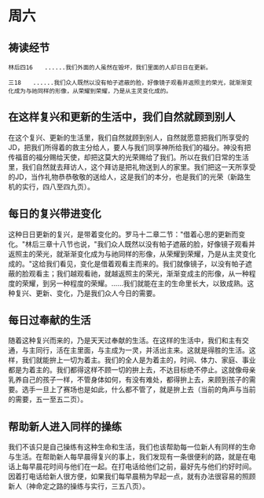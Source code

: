 # 周六

## 祷读经节
```
林后四16　　......我们外面的人虽然在毁坏，我们里面的人却日日在更新。

三18　　......我们众人既然以没有帕子遮蔽的脸，好像镜子观看并返照主的荣光，就渐渐变化成为与祂同样的形像，从荣耀到荣耀，乃是从主灵变化成的。
```

## 在这样复兴和更新的生活中，我们自然就顾到别人

在这个复兴、更新的生活里，我们自然就顾到别人，自然就愿意把我们所享受的JD，把我们所得着的救主分给人，要人与我们同享神所给我们的福分。神没有把传福音的福分赐给天使，却把这莫大的光荣赐给了我们。所以在我们日常的生活里，我们自然就去拜访人，这个拜访是把礼物送到人的家里。我们把这一天所享受的JD，当作礼物恭恭敬敬的送给人，这是我们的本分，也是我们的光荣（新路生机的实行，四八至四九页）。

## 每日的复兴带进变化

这种日日更新的复兴，是带着变化的。罗马十二章二节："借着心思的更新而变化。"林后三章十八节也说，"我们众人既然以没有帕子遮蔽的脸，好像镜子观看并返照主的荣光，就渐渐变化成为与祂同样的形像，从荣耀到荣耀，乃是从主灵变化成的。"这给我们看见，变化是借着观看主而来的。我们就像镜子，以没有帕子遮蔽的脸观看主；我们越观看祂，就越返照主的荣光，渐渐变成主的形像，从一种程度的荣耀，到另一种程度的荣耀。......我们就能在主的生命里长大，以致成熟。这种复兴、更新、变化，乃是我们众人今日的需要。

## 每日过奉献的生活

随着这种复兴而来的，乃是天天过奉献的生活。在这样的生活中，我们和主有交通，与主同行，活在主里面，与主成为一灵，并活出主来。这就是得胜的生活。这样，我们就能拚上一切为着主。我们的全人是为着主的，时间、体力、家庭、事业都是为着主的。我们都得这样不顾一切的拚上去，不达目标绝不停止。这就像母亲乳养自己的孩子一样，不管身体如何，有没有难处，都得拚上去，来顾到孩子的需要。选手一旦上了赛场也是如此，什么都不管了，就是拚上去（当前的角声与当前的需要，五一至五二页）。

## 帮助新人进入同样的操练

我们不该只是自己操练有这种生命和生活，我们也该帮助每一位新人有同样的生命与生活。在帮助新人每早晨得复兴的事上，我们发现有一条很便利的路，就是在电话上每早晨花时间与他们在一起。在打电话给他们之前，最好先与他们约好时间。因着打电话给新人很方便，如果我们每早晨稍为早起一点，就有办法很容易的照顾新人（神命定之路的操练与实行，三五八页）。
